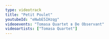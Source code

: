 ```yaml
---
type: videotrack
title: "Petit Poulet"
youtubeId: "eNwbE5IHzqg"
videoevents: "Tomasa Quartet в De Observant"
videoartists: ["Tomasa Quartet"]
---
```

